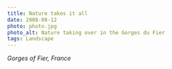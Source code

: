 ```yaml
---
title: Nature takes it all
date: 2008-08-12
photo: photo.jpg
photo_alt: Nature taking over in the Gorges du Fier
tags: Landscape
---
```


*Gorges of Fier, France*
